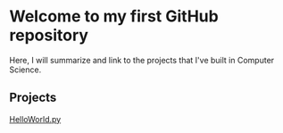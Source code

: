 # Welcome to my first GitHub repository

Here, I will summarize and link to the projects that I've built in Computer Science.

## Projects
[HelloWorld.py](CS11StudentWork/helloworld.py)
